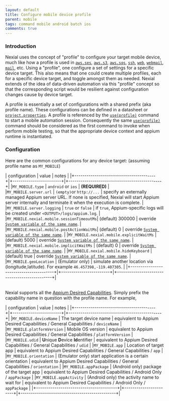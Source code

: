```yaml
---
layout: default
title: Configure mobile device profile
parent: mobile
tags: command mobile android batch ios
comments: true
---
```



### Introduction
Nexial uses the concept of "profile" to configure your target mobile device, much like how a profile is used in
[`aws.ses`](../aws.ses), [`aws.s3`](../aws.s3), [`aws.sqs`](../aws.sqs), [`ssh`](../ssh), [`web`](../web), 
[`webmail`](../webmail), [`mail`](../mail), etc. Using a "profile", one configure a set of settings for a specific 
device target. This also means that one could create multiple profiles, each for a specific device target, and toggle 
amongst them as needed. Nexial extends of the idea of data-driven automation via this "profile" concept so that the 
corresponding script would be resilient against configuration changes cause by device target.

A profile is essentially a set of configurations with a shared prefix (aka profile name). These configurations can be
defined in a datasheet or [`project.properties`](../../userguide/UnderstandingProjectStructure#artifactprojectproperties).
A profile is referenced by the [`use(profile)`](use(profile)) command to start a mobile automation session. Consequently
the same [`use(profile)`](use(profile)) command should be considered as the first command to invoke when perform mobile 
testing, so that the appropriate device context and appium runtime is instantiated.


### Configuration
Here are the common configurations for any device target:
(assuming profile name as `MY_MOBILE`)

| configuration                            | value                    | notes                                          |
|+----------------------------------------+|+------------------------+|+----------------------------------------------+|
|`MY_MOBILE.type`	                         | `android` or `ios`       | **(REQUIRED)**                                 |       
|`MY_MOBILE.server.url`	                   | `(empty)`or `http://...` | specify an externally managed Appium server URL. If none is specified, Nexial will start Appium server internally and terminate it when the execution is complete. |
|`MY_MOBILE.server.logging`	               | `true` or `false`        | if `true`, Appium-specific logs will be created under `<OUTPUT>/logs/appium.log`. | 
|`MY_MOBILE.nexial.mobile.sessionTimeoutMs`| (default) 300000         | override [`System variable of the same name`](../../systemvars/index.html#nexial.mobile.sessionTimeoutMs). |
|`MY_MOBILE.nexial.mobile.postActionWaitMs`| (default) 0              | override [`System variable of the same name`](../../systemvars/index.html#nexial.mobile.postActionWaitMs). |
|`MY_MOBILE.nexial.mobile.explicitWaitMs`	 | (default) 5000           | override [`System variable of the same name`](../../systemvars/index.html#nexial.mobile.explicitWaitMs). |
|`MY_MOBILE.nexial.mobile.implicitWaitMs`	 | (default) 0              | override [`System variable of the same name`](../../systemvars/index.html#nexial.mobile.implicitWaitMs). |
|`MY_MOBILE.nexial.mobile.hideKeyboard`	   | (default) true           | override [`System variable of the same name`](../../systemvars/index.html#nexial.mobile.hideKeyboard). |
|`MY_MOBILE.geoLocation`	                 | (Emulator only)          | simulate another location via (longitude,latitude). For example `46.457398,-119.407305`. |
|+----------------------------------------+|+------------------------+|+----------------------------------------------+|

<br/>Nexial supports all the <a href="https://appium.io/docs/en/writing-running-appium/caps/" class="external-link"
target="_nexial_link">Appium Desired Capabilities</a>. Simply prefix the capability name in question with the profile
name. For example,

| configuration                            | value                    | notes                                          |
|+----------------------------------------+|+------------------------+|+----------------------------------------------+|
|`MY_MOBILE.deviceName`	                   | The target device name   | equivalent to Appium Desired Capabilities / General Capabilities / `deviceName` |
|`MY_MOBILE.platformVersion`	             | Mobile OS version        | equivalent to Appium Desired Capabilities / General Capabilities / `platformVersion` |
|`MY_MOBILE.udid`	                         | **U**nique **D**evice **Id**entifier | equivalent to Appium Desired Capabilities / General Capabilities / `udid` |
|`MY_MOBILE.app`	                         | Location of target app   | equivalent to Appium Desired Capabilities / General Capabilities / `app` |
|`MY_MOBILE.orientation`	                 | (Emulator only) start application is a certain orientation | equivalent to Appium Desired Capabilities / General Capabilities / `orientation` |
|`MY_MOBILE.appPackage`                    | (Android only) package of the target app | equivalent to Appium Desired Capabilities / Android Only / `appPackage` |
|`MY_MOBILE.appActivity`	                 | (Android only) the activity name to wait for | equivalent to Appium Desired Capabilities / Android Only / `appPackage` |
|+----------------------------------------+|+-----------------------+|+-----------------------------------------------+|

